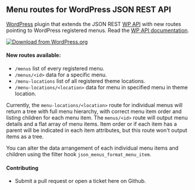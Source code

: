 ## Menu routes for WordPress JSON REST API

[WordPress](http://www.wordpress.org/) plugin that extends the JSON REST [WP API](https://github.com/WP-API/WP-API) with new routes pointing to WordPress registered menus. Read the [WP API documentation](http://wp-api.org/).

[![Download from WordPress.org](https://github.com/nekojira/wp-api-menus/blob/master/assets/wordpress-download-btn.png)](https://wordpress.org/plugins/wp-api-menus/)

#### New routes available:

- `/menus` list of every registered menu.
- `/menus/<id>` data for a specific menu.
- `/menu-locations` list of all registered theme locations.
- `/menu-locations/<location>` data for menu in specified menu in theme location. 

Currently, the `menu-locations/<location>` route for individual menus will return a tree with full menu hierarchy, with correct menu item order and listing children for each menu item. The `menus/<id>` route will output menu details and a flat array of menu items. Item order or if each item has a parent will be indicated in each item attributes, but this route won't output items as a tree. 

You can alter the data arrangement of each individual menu items and children using the filter hook `json_menus_format_menu_item`.

#### Contributing

* Submit a pull request or open a ticket here on Github. 
 
